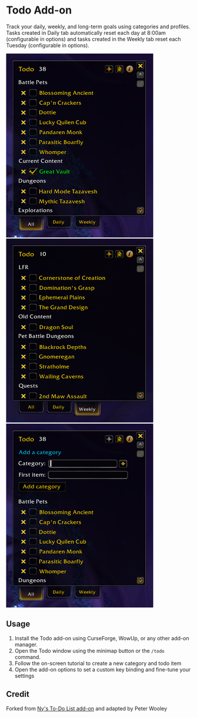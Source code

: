 # Todo Add-on

Track your daily, weekly, and long-term goals using categories and profiles. Tasks created in Daily tab automatically reset each day at 8:00am (configurable in options) and tasks created in the Weekly tab reset each Tuesday (configurable in options). 

<img src="screenshots/default.png" alt="Screenshot of Todo add-on showing a bunch of todo items" />
<img src="screenshots/weekly-tab.png" alt="Screenshot of Todo add-on showing weekly todo items" />
<img src="screenshots/add-category.png" alt="Screenshot of Todo add-on showing the Add a Category screen" />

## Usage
1. Install the Todo add-on using CurseForge, WowUp, or any other add-on manager.
2. Open the Todo window using the minimap button or the `/todo` command.
3. Follow the on-screen tutorial to create a new category and todo item
4. Open the add-on options to set a custom key binding and fine-tune your settings

## Credit
Forked from [Ny's To-Do List add-on](https://www.curseforge.com/wow/addons/nys-todolist) and adapted by Peter Wooley